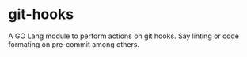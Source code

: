 # git-hooks
A GO Lang module to perform actions on git hooks. Say linting or code formating on pre-commit among others.
